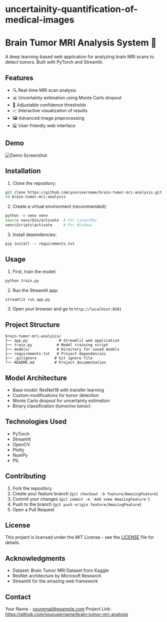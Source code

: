# uncertainity-quantification-of-medical-images
# Brain Tumor MRI Analysis System 🧠

A deep learning-based web application for analyzing brain MRI scans to detect tumors. Built with PyTorch and Streamlit.

## Features

- 🔍 Real-time MRI scan analysis
- 📊 Uncertainty estimation using Monte Carlo dropout
- 🎯 Adjustable confidence thresholds
- 📈 Interactive visualization of results
- 🖼️ Advanced image preprocessing
- 💻 User-friendly web interface

## Demo

![Demo Screenshot](assets/demo_screenshot.png)

## Installation

1. Clone the repository:
```bash
git clone https://github.com/yourusername/brain-tumor-mri-analysis.git
cd brain-tumor-mri-analysis
```

2. Create a virtual environment (recommended):
```bash
python -m venv venv
source venv/bin/activate  # For Linux/Mac
venv\Scripts\activate     # For Windows
```

3. Install dependencies:
```bash
pip install -r requirements.txt
```

## Usage

1. First, train the model:
```bash
python train.py
```

2. Run the Streamlit app:
```bash
streamlit run app.py
```

3. Open your browser and go to `http://localhost:8501`

## Project Structure

```
brain-tumor-mri-analysis/
├── app.py              # Streamlit web application
├── train.py           # Model training script
├── models/            # Directory for saved models
├── requirements.txt   # Project dependencies
├── .gitignore        # Git ignore file
└── README.md         # Project documentation
```

## Model Architecture

- Base model: ResNet18 with transfer learning
- Custom modifications for tumor detection
- Monte Carlo dropout for uncertainty estimation
- Binary classification (tumor/no tumor)

## Technologies Used

- PyTorch
- Streamlit
- OpenCV
- Plotly
- NumPy
- PIL

## Contributing

1. Fork the repository
2. Create your feature branch (`git checkout -b feature/AmazingFeature`)
3. Commit your changes (`git commit -m 'Add some AmazingFeature'`)
4. Push to the branch (`git push origin feature/AmazingFeature`)
5. Open a Pull Request

## License

This project is licensed under the MIT License - see the [LICENSE](LICENSE) file for details.

## Acknowledgments

- Dataset: Brain Tumor MRI Dataset from Kaggle
- ResNet architecture by Microsoft Research
- Streamlit for the amazing web framework

## Contact

Your Name - youremail@example.com
Project Link: https://github.com/yourusername/brain-tumor-mri-analysis
